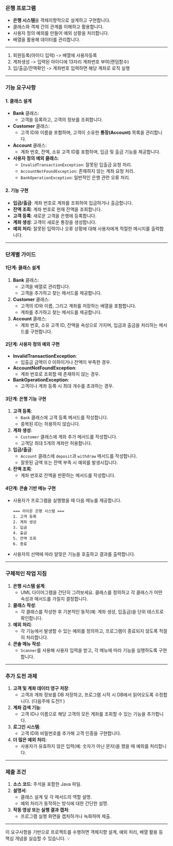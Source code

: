 ### **은행 프로그램**

- **은행 시스템**을 객체지향적으로 설계하고 구현합니다.
- 클래스와 객체 간의 관계를 이해하고 활용합니다.
- 사용자 정의 예외를 만들어 예외 상황을 처리합니다.
- 배열을 활용해 데이터를 관리합니다.

---
1. 회원등록(아이디 입력) -> 배열에 사용자등록
2. 계좌생성 -> 입력된 아이디에 13자리 계좌번호 부여(랜덤함수)
3. 입/출금/잔액확인 -> 계좌번호 입력하면 해당 계좌로 로직 실행
---

### **기능 요구사항**

#### 1. **클래스 설계**

- **Bank** 클래스:
    - 고객을 등록하고, 고객의 정보를 조회합니다.
- **Customer** 클래스:
    - 고객 ID와 이름을 포함하며, 고객이 소유한 **통장(Account)** 목록을 관리합니다.
- **Account** 클래스:
    - 계좌 번호, 잔액, 소유 고객 ID를 포함하며, 입금 및 출금 기능을 제공합니다.
- **사용자 정의 예외 클래스**:
    - `InvalidTransactionException`: 잘못된 입출금 요청 처리.
    - `AccountNotFoundException`: 존재하지 않는 계좌 요청 처리.
    - `BankOperationException`: 일반적인 은행 관련 오류 처리.

#### 2. **기능 구현**

- **입금/출금**: 계좌 번호로 계좌를 조회하여 입금하거나 출금합니다.
- **잔액 조회**: 계좌 번호로 현재 잔액을 조회합니다.
- **고객 등록**: 새로운 고객을 은행에 등록합니다.
- **계좌 생성**: 고객이 새로운 통장을 생성합니다.
- **예외 처리**: 잘못된 입력이나 오류 상황에 대해 사용자에게 적절한 메시지를 출력합니다.

---

### **단계별 가이드**

#### **1단계: 클래스 설계**

1. **Bank** 클래스:
    - 고객을 배열로 관리합니다.
    - 고객을 추가하고 찾는 메서드를 제공합니다.
2. **Customer** 클래스:
    - 고객의 ID와 이름, 그리고 계좌를 저장하는 배열을 포함합니다.
    - 계좌를 추가하고 찾는 메서드를 제공합니다.
3. **Account** 클래스:
    - 계좌 번호, 소유 고객 ID, 잔액을 속성으로 가지며, 입금과 출금을 처리하는 메서드를 구현합니다.

#### **2단계: 사용자 정의 예외 구현**

- **InvalidTransactionException**:
    - 입출금 금액이 0 이하이거나 잔액이 부족한 경우.
- **AccountNotFoundException**:
    - 계좌 번호로 조회할 때 존재하지 않는 경우.
- **BankOperationException**:
    - 고객이나 계좌 등록 시 최대 개수를 초과하는 경우.

#### **3단계: 은행 기능 구현**

1. **고객 등록**:
    - `Bank` 클래스에 고객 등록 메서드를 작성합니다.
    - 중복된 ID는 허용하지 않습니다.
2. **계좌 생성**:
    - `Customer` 클래스에 계좌 추가 메서드를 작성합니다.
    - 고객당 최대 5개의 계좌만 허용합니다.
3. **입금/출금**:
    - `Account` 클래스에 `deposit`과 `withdraw` 메서드를 작성합니다.
    - 잘못된 금액 또는 잔액 부족 시 예외를 발생시킵니다.
4. **잔액 조회**:
    - 계좌 번호로 잔액을 반환하는 메서드를 작성합니다.

#### **4단계: 콘솔 기반 메뉴 구현**

- 사용자가 프로그램을 실행했을 때 다음 메뉴를 제공합니다.
  ```
  === 라이온 은행 시스템 ===
  1. 고객 등록
  2. 계좌 생성
  3. 입금
  4. 출금
  5. 잔액 조회
  6. 종료
  ```
- 사용자의 선택에 따라 알맞은 기능을 호출하고 결과를 출력합니다.

---

### **구체적인 작업 지침**

1. **은행 시스템 설계**:
    - UML 다이어그램을 간단히 그려보세요. 클래스를 정의하고 각 클래스가 어떤 속성과 메서드를 가질지 결정합니다.
2. **클래스 작성**:
    - 각 클래스를 작성한 후 기본적인 동작(예: 계좌 생성, 입출금)을 단위 테스트로 확인합니다.
3. **예외 처리**:
    - 각 기능에서 발생할 수 있는 예외를 정의하고, 프로그램이 종료되지 않도록 적절히 처리합니다.
4. **콘솔 메뉴 작성**:
    - `Scanner`를 사용해 사용자 입력을 받고, 각 메뉴에 따라 기능을 실행하도록 구현합니다.

---

### **추가 도전 과제**

1. **고객 및 계좌 데이터 영구 저장**:
    - 고객과 계좌 정보를 DB 저장하고, 프로그램 시작 시 DB에서 읽어오도록 수정합니다. (다음주에 도전!! )
2. **계좌 검색 기능**:
    - 고객 ID나 이름으로 해당 고객의 모든 계좌를 조회할 수 있는 기능을 추가합니다.
3. **로그인 시스템**:
    - 고객 ID와 비밀번호를 추가해 고객 인증을 구현합니다.
4. **더 많은 예외 처리**:
    - 사용자가 유효하지 않은 입력(예: 숫자가 아닌 문자)을 했을 때 예외를 처리합니다.

---

### **제출 조건**

1. **소스 코드**: 주석을 포함한 Java 파일.
2. **설명서**:
    - 클래스 설계 및 각 메서드의 역할 설명.
    - 예외 처리가 동작하는 방식에 대한 간단한 설명.
3. **작동 영상 또는 실행 결과 캡처**:
    - 프로그램 실행 화면을 캡처하거나 녹화하여 제출.

---

이 요구사항을 기반으로 프로젝트를 수행하면 객체지향 설계, 예외 처리, 배열 활용 등 핵심 개념을 실습할 수 있습니다. 💡

